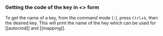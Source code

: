 ### Getting the code of the key in <> form
To get the name of a key, from the command mode (`:`), press `Ctrl`+`k`, then the desired key.
This will print the name of the hey which can be used for [[autocmd]] and [[mapping]].
